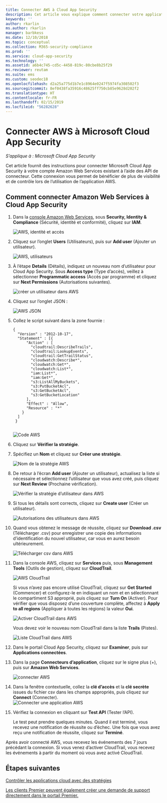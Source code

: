 ```yaml
---
title: Connecter AWS à Cloud App Security
description: Cet article vous explique comment connecter votre application AWS à Cloud App Security à l’aide du connecteur d’API, afin de bénéficier de plus de contrôle et de visibilité lors de l’utilisation.
keywords: ''
author: rkarlin
ms.author: rkarlin
manager: barbkess
ms.date: 12/10/2018
ms.topic: conceptual
ms.collection: M365-security-compliance
ms.prod: ''
ms.service: cloud-app-security
ms.technology: ''
ms.assetid: a6b4c745-cd5c-4458-819c-80cbe8b25f29
ms.reviewer: reutam
ms.suite: ems
ms.custom: seodec18
ms.openlocfilehash: d2a25a775d1b7e1c8964e0247f5974fa308502f3
ms.sourcegitcommit: 8ef0438fa35916c48625ff750cb85e9628d202f2
ms.translationtype: HT
ms.contentlocale: fr-FR
ms.lasthandoff: 02/15/2019
ms.locfileid: "56282628"
---
```

# <a name="connect-aws-to-microsoft-cloud-app-security"></a>Connecter AWS à Microsoft Cloud App Security

*S’applique à : Microsoft Cloud App Security*

Cet article fournit des instructions pour connecter Microsoft Cloud App Security à votre compte Amazon Web Services existant à l’aide des API de connecteur. Cette connexion vous permet de bénéficier de plus de visibilité et de contrôle lors de l’utilisation de l’application AWS. 
  
## <a name="how-to-connect-amazon-web-services-to-cloud-app-security"></a>Comment connecter Amazon Web Services à Cloud App Security  
  
1.  Dans la [console Amazon Web Services](https://console.aws.amazon.com/), sous **Security, Identity & Compliance** (Sécurité, identité et conformité), cliquez sur **IAM**.  
  
     ![AWS, identité et accès](./media/aws-identity-and-access.png "AWS, identité et accès")  
  
2.  Cliquez sur l’onglet **Users** (Utilisateurs), puis sur **Add user** (Ajouter un utilisateur).  
  
     ![AWS, utilisateurs](./media/aws-users.png "AWS, utilisateurs")      
  
4.  À l’étape **Details** (Détails), indiquez un nouveau nom d’utilisateur pour Cloud App Security. Sous **Access type** (Type d’accès), veillez à sélectionner **Programmatic access** (Accès par programme) et cliquez sur **Next Permissions** (Autorisations suivantes).  

     ![créer un utilisateur dans AWS](./media/aws-create-user.png "Créer un utilisateur dans AWS")

5. Cliquez sur l’onglet JSON :

     ![AWS JSON](./media/aws-json.png "Onglet AWS JSON")

6. Collez le script suivant dans la zone fournie :

    ```     
    {  
      "Version" : "2012-10-17",  
      "Statement" : [{  
          "Action" : [  
            "cloudtrail:DescribeTrails",  
            "cloudtrail:LookupEvents",  
            "cloudtrail:GetTrailStatus",  
            "cloudwatch:Describe*",  
            "cloudwatch:Get*",  
            "cloudwatch:List*",  
            "iam:List*",  
            "iam:Get*",
            "s3:ListAllMyBuckets",
            "s3:PutBucketAcl",
            "s3:GetBucketAcl",
            "s3:GetBucketLocation"
          ],  
          "Effect" : "Allow",  
          "Resource" : "*"  
        }  
      ]  
     }  
  
    ```  

     ![Code AWS](./media/aws-code.png "Code AWS")
    
6. Cliquez sur **Vérifier la stratégie**.

7. Spécifiez un **Nom** et cliquez sur **Créer une stratégie**.

     ![Nom de la stratégie AWS](./media/aws-create-policy.png "AWS : créer une stratégie")

9. De retour à l’écran **Add user** (Ajouter un utilisateur), actualisez la liste si nécessaire et sélectionnez l’utilisateur que vous avez créé, puis cliquez sur **Next Review** (Prochaine vérification).

   ![Vérifier la stratégie d’utilisateur dans AWS](./media/aws-review-user.png "Vérifier un utilisateur dans AWS")

10. Si tous les détails sont corrects, cliquez sur **Create user** (Créer un utilisateur).

    ![Autorisations des utilisateurs dans AWS](./media/aws-user-permissions.png "Vérifier les autorisations des utilisateurs dans AWS")

11. Quand vous obtenez le message de réussite, cliquez sur **Download .csv** (Télécharger .csv) pour enregistrer une copie des informations d’identification du nouvel utilisateur, car vous en aurez besoin ultérieurement.  

    ![Télécharger csv dans AWS](./media/aws-download-csv.png "Télécharger csv dans AWS")
  
10. Dans la console AWS, cliquez sur **Services** puis, sous **Management Tools** (Outils de gestion), cliquez sur **CloudTrail**.  
  
     ![AWS CloudTrail](./media/aws-cloudtrail.png "AWS CloudTrail")  
  
    Si vous n’avez pas encore utilisé CloudTrail, cliquez sur **Get Started** (Commencer) et configurez-le en indiquant un nom et en sélectionnant le compartiment S3 approprié, puis cliquez sur **Turn On** (Activer). Pour vérifier que vous disposez d’une couverture complète, affectez à **Apply to all regions** (Appliquer à toutes les régions) la valeur **Oui**.
  
       ![Activer CloudTrail dans AWS](./media/aws-turnon-cloudtrail.png "Activer CloudTrail dans AWS")
  
    Vous devez voir le nouveau nom CloudTrail dans la liste **Trails** (Pistes).
    
      ![Liste CloudTrail dans AWS](./media/aws-cloudtrail-list.png "Liste CloudTrail dans AWS")
  
11. Dans le portail Cloud App Security, cliquez sur **Examiner**, puis sur **Applications connectées**.  
  
12. Dans la page **Connecteurs d’application**, cliquez sur le signe plus (+), puis sur **Amazon Web Services**.  
  
     ![connecter AWS](./media/connect-aws.png "connecter AWS")  
  
13. Dans la fenêtre contextuelle, collez la **clé d’accès** et la **clé secrète** issues du fichier csv dans les champs appropriés, puis cliquez sur **Connect** (Connecter).  
   ![Connecter une application AWS](./media/aws-connect-app.png "Connecter une application AWS") 
  
14. Vérifiez la connexion en cliquant sur **Test API** (Tester l’API).  
  
     Le test peut prendre quelques minutes. Quand il est terminé, vous recevez une notification de réussite ou d’échec. Une fois que vous avez reçu une notification de réussite, cliquez sur **Terminé**.  
  
Après avoir connecté AWS, vous recevez les événements des 7 jours précédant la connexion. Si vous venez d’activer CloudTrail, vous recevez les événements à partir du moment où vous avez activé CloudTrail.
  
## <a name="next-steps"></a>Étapes suivantes  
[Contrôler les applications cloud avec des stratégies](control-cloud-apps-with-policies.md)   

[Les clients Premier peuvent également créer une demande de support directement dans le portail Premier.](https://premier.microsoft.com/)  
  
  
